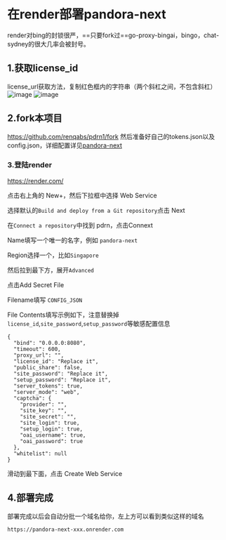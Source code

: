 # 在render部署pandora-next

render对bing的封锁很严，==只要fork过==go-proxy-bingai，bingo，chat-sydney的很大几率会被封号。

## 1.获取license_id
license_url获取方法，复制红色框内的字符串（两个斜杠之间，不包含斜杠）
![image](https://github.com/renqabs/pdrn1/assets/130155002/2bfd795b-47f3-41a8-a913-d5b722b6eaaf)
![image](https://github.com/renqabs/pdrn/assets/130155002/7eec537b-bbc2-4a9d-bd65-472da5dc52fb)
## 2.fork本项目
https://github.com/renqabs/pdrn1/fork
然后准备好自己的tokens.json以及config.json，详细配置详见[pandora-next](https://github.com/pandora-next/deploy)

### 3.登陆render

https://render.com/

点击右上角的 New+，然后下拉框中选择 Web Service

选择默认的`Build and deploy from a Git repository`点击 Next

在`Connect a repository`中找到 pdrn，点击Connext

Name填写一个唯一的名字，例如 `pandora-next`

Region选择一个，比如`Singapore`

然后拉到最下方，展开`Advanced`

点击Add Secret File

Filename填写 `CONFIG_JSON `

File Contents填写示例如下，注意替换掉`license_id`,`site_password`,`setup_password`等敏感配置信息

```
{
  "bind": "0.0.0.0:8080",
  "timeout": 600,
  "proxy_url": "",
  "license_id": "Replace it",
  "public_share": false,
  "site_password": "Replace it",
  "setup_password": "Replace it",
  "server_tokens": true,
  "server_mode": "web",
  "captcha": {
    "provider": "",
    "site_key": "",
    "site_secret": "",
    "site_login": true,
    "setup_login": true,
    "oai_username": true,
    "oai_password": true
  },
  "whitelist": null
}
```

滑动到最下面，点击 Create Web Service


## 4.部署完成

部署完成以后会自动分批一个域名给你，左上方可以看到类似这样的域名

```
https://pandora-next-xxx.onrender.com
```
